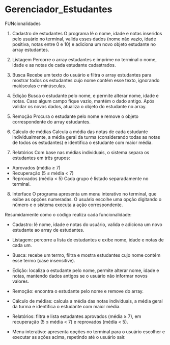 # Gerenciador_Estudantes

FUNcionalidades

1. Cadastro de estudantes
O programa lê o nome, idade e notas inseridos pelo usuário no terminal, valida esses dados (nome não vazio, idade positiva, notas entre 0 e 10) e adiciona um novo objeto estudante no array estudantes.

2. Listagem
Percorre o array estudantes e imprime no terminal o nome, idade e as notas de cada estudante cadastrados.

3. Busca
Recebe um texto do usuário e filtra o array estudantes para mostrar todos os estudantes cujo nome contém esse texto, ignorando maiúsculas e minúsculas.

4. Edição
Busca o estudante pelo nome, e permite alterar nome, idade e notas. Caso algum campo fique vazio, mantém o dado antigo. Após validar os novos dados, atualiza o objeto do estudante no array.

5. Remoção
Procura o estudante pelo nome e remove o objeto correspondente do array estudantes.

6. Cálculo de médias
Calcula a média das notas de cada estudante individualmente, a média geral da turma (considerando todas as notas de todos os estudantes) e identifica o estudante com maior média.

7. Relatórios
Com base nas médias individuais, o sistema separa os estudantes em três grupos:

- Aprovados (média ≥ 7)
- Recuperação (5 ≤ média < 7)
- Reprovados (média < 5)
Cada grupo é listado separadamente no terminal.

8. Interface
O programa apresenta um menu interativo no terminal, que exibe as opções numeradas. O usuário escolhe uma opção digitando o número e o sistema executa a ação correspondente.


Resumidamente como o código realiza cada funcionalidade:

- Cadastro: lê nome, idade e notas do usuário, valida e adiciona um novo estudante ao array de estudantes.

- Listagem: percorre a lista de estudantes e exibe nome, idade e notas de cada um.

- Busca: recebe um termo, filtra e mostra estudantes cujo nome contém esse termo (case insensitive).

- Edição: localiza o estudante pelo nome, permite alterar nome, idade e notas, mantendo dados antigos se o usuário não informar novos valores.

- Remoção: encontra o estudante pelo nome e remove do array.

- Cálculo de médias: calcula a média das notas individuais, a média geral da turma e identifica o estudante com maior média.

- Relatórios: filtra e lista estudantes aprovados (média ≥ 7), em recuperação (5 ≤ média < 7) e reprovados (média < 5).

- Menu interativo: apresenta opções no terminal para o usuário escolher e executar as ações acima, repetindo até o usuário sair.
